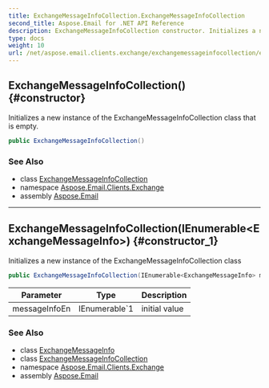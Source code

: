 ```yaml
---
title: ExchangeMessageInfoCollection.ExchangeMessageInfoCollection
second_title: Aspose.Email for .NET API Reference
description: ExchangeMessageInfoCollection constructor. Initializes a new instance of the ExchangeMessageInfoCollection class that is empty
type: docs
weight: 10
url: /net/aspose.email.clients.exchange/exchangemessageinfocollection/exchangemessageinfocollection/
---
```

## ExchangeMessageInfoCollection() {#constructor}

Initializes a new instance of the ExchangeMessageInfoCollection class that is empty.

```csharp
public ExchangeMessageInfoCollection()
```

### See Also

* class [ExchangeMessageInfoCollection](../)
* namespace [Aspose.Email.Clients.Exchange](../../exchangemessageinfocollection/)
* assembly [Aspose.Email](../../../)

---

## ExchangeMessageInfoCollection(IEnumerable&lt;ExchangeMessageInfo&gt;) {#constructor_1}

Initializes a new instance of the ExchangeMessageInfoCollection class

```csharp
public ExchangeMessageInfoCollection(IEnumerable<ExchangeMessageInfo> messageInfoEn)
```

| Parameter | Type | Description |
| --- | --- | --- |
| messageInfoEn | IEnumerable`1 | initial value |

### See Also

* class [ExchangeMessageInfo](../../exchangemessageinfo/)
* class [ExchangeMessageInfoCollection](../)
* namespace [Aspose.Email.Clients.Exchange](../../exchangemessageinfocollection/)
* assembly [Aspose.Email](../../../)


